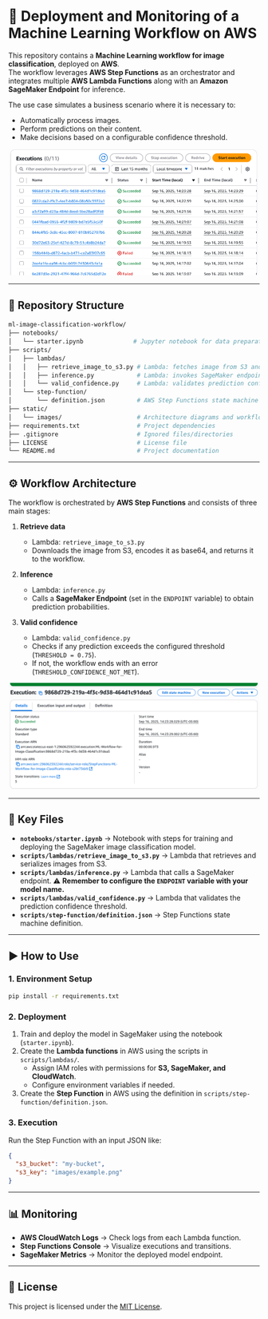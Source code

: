 # 🚀 Deployment and Monitoring of a Machine Learning Workflow on AWS

This repository contains a **Machine Learning workflow for image classification**, deployed on **AWS**.  
The workflow leverages **AWS Step Functions** as an orchestrator and integrates multiple **AWS Lambda Functions** along with an **Amazon SageMaker Endpoint** for inference.

The use case simulates a business scenario where it is necessary to:

- Automatically process images.  
- Perform predictions on their content.  
- Make decisions based on a configurable confidence threshold.  

<p align="center">
  <img src="static/images/Screenshot 2025-09-16 2.25.30 PM.png" alt="Workflow architecture diagram" width="650"/>
</p>

---

## 📂 Repository Structure

```bash
ml-image-classification-workflow/
├── notebooks/
│   └── starter.ipynb              # Jupyter notebook for data preparation and model deployment
├── scripts/
│   ├── lambdas/
│   │   ├── retrieve_image_to_s3.py # Lambda: fetches image from S3 and serializes it
│   │   ├── inference.py            # Lambda: invokes SageMaker endpoint for inference
│   │   └── valid_confidence.py     # Lambda: validates prediction confidence threshold
│   └── step-function/
│       └── definition.json         # AWS Step Functions state machine definition
├── static/
│   └── images/                     # Architecture diagrams and workflow screenshots
├── requirements.txt                # Project dependencies
├── .gitignore                      # Ignored files/directories
├── LICENSE                         # License file
└── README.md                       # Project documentation
```

---

## ⚙️ Workflow Architecture

The workflow is orchestrated by **AWS Step Functions** and consists of three main stages:  

1. **Retrieve data**  
   - Lambda: `retrieve_image_to_s3.py`  
   - Downloads the image from S3, encodes it as base64, and returns it to the workflow.  

2. **Inference**  
   - Lambda: `inference.py`  
   - Calls a **SageMaker Endpoint** (set in the `ENDPOINT` variable) to obtain prediction probabilities.  

3. **Valid confidence**  
   - Lambda: `valid_confidence.py`  
   - Checks if any prediction exceeds the configured threshold (`THRESHOLD = 0.75`).  
   - If not, the workflow ends with an error (`THRESHOLD_CONFIDENCE_NOT_MET`).  

<p align="center">
  <img src="static/images/Screenshot 2025-09-16 2.26.23 PM.png" alt="AWS Step Functions workflow view" width="650"/>
</p>

---

## 🔑 Key Files

- **`notebooks/starter.ipynb`** → Notebook with steps for training and deploying the SageMaker image classification model.  
- **`scripts/lambdas/retrieve_image_to_s3.py`** → Lambda that retrieves and serializes images from S3.  
- **`scripts/lambdas/inference.py`** → Lambda that calls a SageMaker endpoint. ⚠️ **Remember to configure the `ENDPOINT` variable with your model name.**  
- **`scripts/lambdas/valid_confidence.py`** → Lambda that validates the prediction confidence threshold.  
- **`scripts/step-function/definition.json`** → Step Functions state machine definition.  

---

## ▶️ How to Use

### 1. Environment Setup
```bash
pip install -r requirements.txt
```

### 2. Deployment
1. Train and deploy the model in SageMaker using the notebook (`starter.ipynb`).  
2. Create the **Lambda functions** in AWS using the scripts in `scripts/lambdas/`.  
   - Assign IAM roles with permissions for **S3, SageMaker, and CloudWatch**.  
   - Configure environment variables if needed.  
3. Create the **Step Function** in AWS using the definition in `scripts/step-function/definition.json`.  

### 3. Execution
Run the Step Function with an input JSON like:  

```json
{
  "s3_bucket": "my-bucket",
  "s3_key": "images/example.png"
}
```

---

## 📊 Monitoring

- **AWS CloudWatch Logs** → Check logs from each Lambda function.  
- **Step Functions Console** → Visualize executions and transitions.  
- **SageMaker Metrics** → Monitor the deployed model endpoint.  

---

## 📜 License

This project is licensed under the [MIT License](LICENSE).  
